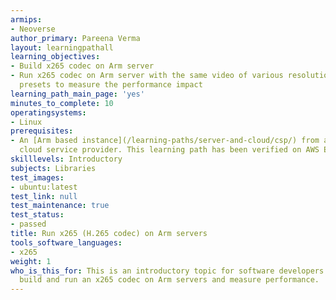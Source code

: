 ```yaml
---
armips:
- Neoverse
author_primary: Pareena Verma
layout: learningpathall
learning_objectives:
- Build x265 codec on Arm server
- Run x265 codec on Arm server with the same video of various resolutions and encoding
  presets to measure the performance impact
learning_path_main_page: 'yes'
minutes_to_complete: 10
operatingsystems:
- Linux
prerequisites:
- An [Arm based instance](/learning-paths/server-and-cloud/csp/) from an appropriate
  cloud service provider. This learning path has been verified on AWS EC2 and Oracle cloud services, running `Ubuntu Linux 20.04.`
skilllevels: Introductory
subjects: Libraries
test_images:
- ubuntu:latest
test_link: null
test_maintenance: true
test_status:
- passed
title: Run x265 (H.265 codec) on Arm servers
tools_software_languages:
- x265
weight: 1
who_is_this_for: This is an introductory topic for software developers who want to
  build and run an x265 codec on Arm servers and measure performance.
---
```

